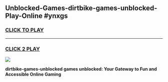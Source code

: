 
## Unblocked-Games-dirtbike-games-unblocked-Play-Online #ynxgs
<h3>
<a href="https://news.freeplayer.one?title=dirtbike-games-unblocked&ref=3">CLICK TO PLAY</a></h3>
<hr>

<h3>
<a href="https://news.freeplayer.one?title=dirtbike-games-unblocked&ref=3">CLICK 2 PLAY</a>
  
</h3>

<a href="https://news.freeplayer.one?title=dirtbike-games-unblocked&ref=3"><img src="https://clearcache.store/games.png"></a>


**dirtbike-games-unblocked games unblocked: Your Gateway to Fun and Accessible Online Gaming**
